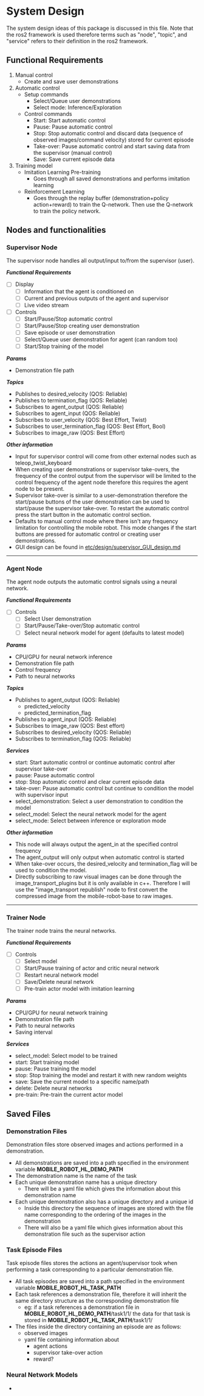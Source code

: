 # System Design

The system design ideas of this package is discussed in this file. Note that the ros2 framework is used therefore terms such as "node", "topic", and "service" refers to their definition in the ros2 framework.

## Functional Requirements

1. Manual control
    - Create and save user demonstrations
2. Automatic control
    - Setup commands
        - Select/Queue user demonstrations
        - Select mode: Inference/Exploration
    - Control commands
        - Start: Start automatic control
        - Pause: Pause automatic control
        - Stop: Stop automatic control and discard data (sequence of observed images/command velocity) stored for current episode
        - Take-over: Pause automatic control and start saving data from the supervisor (manual control)
        - Save: Save current episode data
3. Training model
    - Imitation Learning Pre-training
        - Goes through all saved demonstrations and performs imitation learning
    - Reinforcement Learning
        - Goes through the replay buffer (demonstration+policy action+reward) to train the Q-network. Then use the Q-network to train the policy network.

## Nodes and functionalities

### Supervisor Node

The supervisor node handles all output/input to/from the supervisor (user).

***Functional Requirements***

- [ ] Display
    - [ ] Information that the agent is conditioned on
    - [ ] Current and previous outputs of the agent and supervisor
    - [ ] Live video stream
- [ ] Controls
    - [ ] Start/Pause/Stop automatic control
    - [ ] Start/Pause/Stop creating user demonstration
    - [ ] Save episode or user demonstration
    - [ ] Select/Queue user demonstration for agent (can random too)
    - [ ] Start/Stop training of the model

***Params***
- Demonstration file path

***Topics***
- Publishes to desired_velocity (QOS: Reliable)
- Publishes to termination_flag (QOS: Reliable)
- Subscribes to agent_output (QOS: Reliable)
- Subscribes to agent_input (QOS: Reliable)
- Subscribes to user_velocity (QOS: Best Effort, Twist)
- Subscribes to user_termination_flag (QOS: Best Effort, Bool)
- Subscribes to image_raw (QOS: Best Effort)

***Other information***
- Input for supervisor control will come from other external nodes such as teleop_twist_keyboard
- When creating user demonstrations or supervisor take-overs, the frequency of the control output from the supervisor will be limited to the control frequency of the agent node therefore this requires the agent node to be present.
- Supervisor take-over is similar to a user-demonstration therefore the start/pause buttons of the user demonstration can be used to start/pause the supervisor take-over. To restart the automatic control press the start button in the automatic control section.
- Defaults to manual control mode where there isn't any frequency limitation for controlling the mobile robot. This mode changes if the start buttons are pressed for automatic control or creating user demonstrations.
- GUI design can be found in [etc/design/supervisor_GUI_design.md](https://github.com/ruke1ire/mobile-robot-hl/blob/main/etc/design/supervisor_GUI_design.md)

---

### Agent Node

The agent node outputs the automatic control signals using a neural network. 

***Functional Requirements***
- [ ] Controls
    - [ ] Select User demonstration
    - [ ] Start/Pause/Take-over/Stop automatic control
    - [ ] Select neural network model for agent (defaults to latest model)

***Params***
- CPU/GPU for neural network inference
- Demonstration file path
- Control frequency
- Path to neural networks

***Topics***
- Publishes to agent_output (QOS: Reliable)
    - predicted_velocity
    - predicted_termination_flag
- Publishes to agent_input (QOS: Reliable)
- Subscribes to image_raw (QOS: Best effort)
- Subscribes to desired_velocity (QOS: Reliable)
- Subscribes to termination_flag (QOS: Reliable)

***Services***
- start: Start automatic control or continue automatic control after supervisor take-over
- pause: Pause automatic control
- stop: Stop automatic control and clear current episode data
- take-over: Pause automatic control but continue to condition the model with supervisor input
- select_demonstration: Select a user demonstration to condition the model
- select_model: Select the neural network model for the agent
- select_mode: Select between inference or exploration mode

***Other information***
- This node will always output the agent_in at the specified control frequency
- The agent_output will only output when automatic control is started
- When take-over occurs, the desired_velocity and termination_flag will be used to condition the model.
- Directly subscribing to raw visual images can be done through the image_transport_plugins but it is only available in c++. Therefore I will use the "image_transport republish" node to first convert the compressed image from the mobile-robot-base to raw images.

---

### Trainer Node

The trainer node trains the neural networks.

***Functional Requirements***
- [ ] Controls
    - [ ] Select model
    - [ ] Start/Pause training of actor and critic neural network
    - [ ] Restart neural network model
    - [ ] Save/Delete neural network
    - [ ] Pre-train actor model with imitation learning

***Params***
- CPU/GPU for neural network training
- Demonstration file path
- Path to neural networks
- Saving interval

***Services***
- select_model: Select model to be trained
- start: Start training model
- pause: Pause training the model
- stop: Stop training the model and restart it with new random weights
- save: Save the current model to a specific name/path
- delete: Delete neural networks
- pre-train: Pre-train the current actor model 

## Saved Files

### Demonstration Files

Demonstration files store observed images and actions performed in a demonstration.

- All demonstrations are saved into a path specified in the environment variable **MOBILE_ROBOT_HL_DEMO_PATH**
- The demonstration name is the name of the task
- Each unique demonstration name has a unique directory
    - There will be a yaml file which gives the information about this demonstration name
- Each unique demonstration also has a unique directory and a unique id
    - Inside this directory the sequence of images are stored with the file name corresponding to the ordering of the images in the demonstration
    - There will also be a yaml file which gives information about this demonstration file such as the supervisor action

### Task Episode Files

Task episode files stores the actions an agent/supervisor took when performing a task corresponding to a particular demonstration file.

- All task episodes are saved into a path specified in the environment variable **MOBILE_ROBOT_HL_TASK_PATH**
- Each task references a demonstration file, therefore it will inherit the same directory structure as the corresponding demonstration file
    - eg: if a task references a demonstration file in **MOBILE_ROBOT_HL_DEMO_PATH**/task1/1/ the data for that task is stored in **MOBILE_ROBOT_HL_TASK_PATH**/task1/1/
- The files inside the directory containing an episode are as follows:
    - observed images
    - yaml file containing information about 
        - agent actions
        - supervisor take-over action
        - reward?

### Neural Network Models

- 